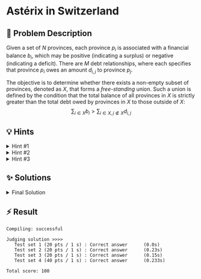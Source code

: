 # Astérix in Switzerland

## 📝 Problem Description

Given a set of $N$ provinces, each province $p_i$ is associated with a financial balance $b_i$, which may be positive (indicating a surplus) or negative (indicating a deficit). There are $M$ debt relationships, where each specifies that province $p_i$ owes an amount $d_{i,j}$ to province $p_j$.

The objective is to determine whether there exists a non-empty subset of provinces, denoted as $X$, that forms a *free-standing* union. Such a union is defined by the condition that the total balance of all provinces in $X$ is strictly greater than the total debt owed by provinces in $X$ to those outside of $X$:
$$ \sum_{i \in X} b_i > \sum_{i \in X, j \notin X} d_{i,j} $$

## 💡 Hints

<details>

<summary>Hint #1</summary>

The problem asks if *any* subset of provinces $X$ can form a free-standing union. This is equivalent to asking if the *best possible* union is free-standing. This suggests we need to find a way to partition the provinces into two sets: those in the union ($X$) and those outside of it. How can we define the "value" or "profit" of a given union $X$ to maximize it?

</details>

<details>

<summary>Hint #2</summary>

Let's reformulate the condition. We are looking for a non-empty set of provinces $X$ that maximizes the value $V(X) = \left( \sum_{i \in X} b_i \right) - \left( \sum_{i \in X, j \notin X} d_{i,j} \right)$. A free-standing union exists if and only if $\max_{X} V(X) > 0$.

This problem of partitioning a set of items to maximize a value, where the value depends on interactions between items in different partitions, can often be modeled as a minimum cut problem in a specially constructed flow network. Consider creating a network with a source $s$ and a sink $t$. How could you represent provinces, their balances, and their debts as components in this network?

</details>

<details>

<summary>Hint #3</summary>

Let's build a flow network. Create a source $s$, a sink $t$, and a vertex for each province $p_i$.


- For each province $p_i$ with a <b>positive balance</b> $b_i$, add a directed edge from the source $s$ to vertex $p_i$ with capacity $b_i$. These represent the assets of the potential union.
- For each province $p_i$ with a <b>negative balance</b> $b_i$, add a directed edge from vertex $p_i$ to the sink $t$ with capacity $-b_i$. These represent the liabilities.
- For each debt $d_{i,j}$ from province $p_i$ to $p_j$, add a directed edge from vertex $p_i$ to vertex $p_j$ with capacity $d_{i,j}$.

Now, consider an $s-t$ cut in this network. A cut partitions the vertices into two sets, $S$ (containing $s$) and $T$ (containing $t$). Let the set of provinces in our union $X$ correspond to the province-vertices in $S$. What does the capacity of this cut represent in terms of the original problem?

</details>

## ✨ Solutions

<details>

<summary>Final Solution</summary>

**Note**: This is almost the same as the "Ceryneian Hind" problem

This problem can be elegantly solved by transforming it into a **minimum cut problem** on a flow network. By the max-flow min-cut theorem, the value of the minimum cut is equal to the value of the maximum flow, which is computationally feasible.

### From Free-Standing Union to Minimum Cut

First, let's rephrase the objective. We are searching for a non-empty set of provinces $X$ such that its total balance exceeds its external debts.
$$ \sum_{i \in X} b_i > \sum_{i \in X, j \notin X} d_{i,j} $$
This is equivalent to finding a set $X$ that maximizes the "profit" function $P(X) = \sum_{i \in X} b_i - \sum_{i \in X, j \notin X} d_{i,j}$ and checking if this maximum profit is greater than 0.

Maximizing a function of this form is a classic application for min-cut. The core idea is to construct a graph where any cut corresponds to a partition of provinces into a union $X$ and its complement, and the capacity of the cut is related to the profit $P(X)$.

### Graph Construction

We build a directed graph with a source vertex $s$, a sink vertex $t$, and one vertex for each of the $N$ provinces.

1.  **Source to Provinces (Assets):** For every province $p_i$ with a positive balance $b_i > 0$, we add an edge from the source $s$ to the vertex for $p_i$ with capacity $b_i$. These edges represent the total potential income/assets we can have. Let $B_{pos}$ be the sum of all positive balances.

2.  **Provinces to Sink (Liabilities):** For every province $p_i$ with a negative balance $b_i < 0$, we add an edge from the vertex for $p_i$ to the sink $t$ with capacity $-b_i$. These represent the inherent costs/deficits of including these provinces in our union.

3.  **Between Provinces (Debts):** For every debt relation where province $p_i$ owes $d_{i,j}$ to province $p_j$, we add an edge from the vertex for $p_i$ to the vertex for $p_j$ with capacity $d_{i,j}$.

### Interpreting the Cut

An $s-t$ cut partitions the graph's vertices into two sets: $S$ (containing the source $s$) and $T$ (containing the sink $t$). Let our potential union $X$ be the set of provinces whose corresponding vertices are in $S$. The remaining provinces are in the complement set $Y$, corresponding to vertices in $T$.

The capacity of the cut $C(S, T)$ is the sum of capacities of all edges going from a vertex in $S$ to a vertex in $T$. These edges are:
1.  **Source to Province in $T$**: Edges $(s, p_j)$ where $p_j \in Y$. This happens only for provinces with positive balances. Their contribution to the cut is $\sum_{p_j \in Y, b_j > 0} b_j$.
2.  **Province in $S$ to Sink**: Edges $(p_i, t)$ where $p_i \in X$. This happens only for provinces with negative balances. Their contribution is $\sum_{p_i \in X, b_i < 0} (-b_i)$.
3.  **Province in $S$ to Province in $T$**: Edges $(p_i, p_j)$ where $p_i \in X$ and $p_j \in Y$. Their contribution is $\sum_{i \in X, j \in Y} d_{i,j}$, which is precisely the external debt of union $X$.

So, the capacity of the cut is:
$$ C(S,T) = \left( \sum_{p_j \in Y, b_j > 0} b_j \right) + \left( \sum_{p_i \in X, b_i < 0} (-b_i) \right) + \left( \sum_{i \in X, j \in Y} d_{i,j} \right) $$

Let's rearrange this to relate it to our profit function. Let $B_{pos} = \sum_{b_k>0} b_k$.
Notice that $\sum_{p_j \in Y, b_j > 0} b_j = B_{pos} - \sum_{p_i \in X, b_i > 0} b_i$.
Substituting this in:
$$ C(S,T) = B_{pos} - \left( \sum_{p_i \in X, b_i > 0} b_i \right) + \left( \sum_{p_i \in X, b_i < 0} (-b_i) \right) + \left( \sum_{i \in X, j \in Y} d_{i,j} \right) $$
Recognizing that $\sum_{i \in X} b_i = \sum_{p_i \in X, b_i > 0} b_i + \sum_{p_i \in X, b_i < 0} b_i = \sum_{p_i \in X, b_i > 0} b_i - \sum_{p_i \in X, b_i < 0} (-b_i)$, we can write:
$$ C(S,T) = B_{pos} - \left( \sum_{i \in X} b_i - \sum_{i \in X, j \in Y} d_{i,j} \right) = B_{pos} - P(X) $$
Therefore, the capacity of a cut corresponding to partition $X$ is $B_{pos} - P(X)$. To maximize the profit $P(X)$, we need to *minimize* the cut capacity $C(S,T)$.

The minimum possible cut capacity corresponds to the maximum possible profit. Let this minimum cut be $C_{min}$.
$$ C_{min} = B_{pos} - P_{max} $$
A free-standing union exists if $P_{max} > 0$. This is equivalent to:
$$ B_{pos} - C_{min} > 0 \implies C_{min} < B_{pos} $$

By the max-flow min-cut theorem, the minimum cut value is equal to the maximum flow value. So, we can find the answer by calculating the max flow from $s$ to $t$ and checking if it's less than the total sum of all positive balances.

### Code
```cpp
#include <iostream>
#include <vector>
#include <tuple>

#include <boost/graph/adjacency_list.hpp>
#include <boost/graph/push_relabel_max_flow.hpp>

// Graph Type with nested interior edge properties for flow algorithms
typedef boost::adjacency_list_traits<boost::vecS, boost::vecS, boost::directedS> traits;
typedef boost::adjacency_list<boost::vecS, boost::vecS, boost::directedS, boost::no_property,
    boost::property<boost::edge_capacity_t, long,
        boost::property<boost::edge_residual_capacity_t, long,
            boost::property<boost::edge_reverse_t, traits::edge_descriptor>>>> graph;

typedef traits::vertex_descriptor vertex_desc;
typedef traits::edge_descriptor edge_desc;

// Custom edge adder class, highly recommended
class edge_adder {
  graph &G;

 public:
  explicit edge_adder(graph &G) : G(G) {}

  void add_edge(int from, int to, long capacity) {
    auto c_map = boost::get(boost::edge_capacity, G);
    auto r_map = boost::get(boost::edge_reverse, G);
    const auto e = boost::add_edge(from, to, G).first;
    const auto rev_e = boost::add_edge(to, from, G).first;
    c_map[e] = capacity;
    c_map[rev_e] = 0; // reverse edge has no capacity!
    r_map[e] = rev_e;
    r_map[rev_e] = e;
  }
};

/*

- Solution has to include at least one city with positive b_i
- City with positive balance is only good if it has less debt than balance
- A solution must pay of all its debts and have at least 1$ left

- Test Set 2: "Unweighted" -> 

*/


void solve() {
  // ===== READ INPUT =====
  int n, m; std::cin >> n >> m;
  
  std::vector<int> balances(n);
  for(int i = 0; i < n; ++i) { std::cin >> balances[i]; }
  
  std::vector<std::tuple<int, int, int>> debts; debts.reserve(m);
  for(int i = 0; i < m; ++i) {
    int u, v, d; std::cin >> u >> v >> d;
    debts.emplace_back(u, v, d);
  }
  
  // ===== SOLVE =====
  graph G(n);
  edge_adder adder(G);
  const vertex_desc v_source = boost::add_vertex(G);
  const vertex_desc v_sink = boost::add_vertex(G);
  
  int sum_positive_balances = 0;
  
  // Source and Sink connections
  for(int i = 0; i < n; ++i) {
    if(balances[i] > 0) {
      adder.add_edge(v_source, i, balances[i]);
      sum_positive_balances += balances[i];
    } else {
      adder.add_edge(i, v_sink, -balances[i]);
    }
  }
  
  // Add debt edges
  for(const std::tuple<int, int, int> &debt : debts) {
    adder.add_edge(
      std::get<0>(debt),
      std::get<1>(debt),  
      std::get<2>(debt)
    );
  }
  
  long flow = boost::push_relabel_max_flow(G, v_source, v_sink);
  
  // ===== OUTPUT =====
  if(flow < sum_positive_balances) {
    std::cout << "yes" << std::endl;
  } else {
    std::cout << "no" << std::endl;
  }
}

int main() {
  std::ios_base::sync_with_stdio(false);
  
  int n_tests; std::cin >> n_tests;
  while(n_tests--) { solve(); }
}
```
</details>

## ⚡ Result

```plaintext
Compiling: successful

Judging solution >>>>
   Test set 1 (20 pts / 1 s) : Correct answer      (0.0s)
   Test set 2 (20 pts / 1 s) : Correct answer      (0.23s)
   Test set 3 (20 pts / 1 s) : Correct answer      (0.15s)
   Test set 4 (40 pts / 1 s) : Correct answer      (0.233s)

Total score: 100
```